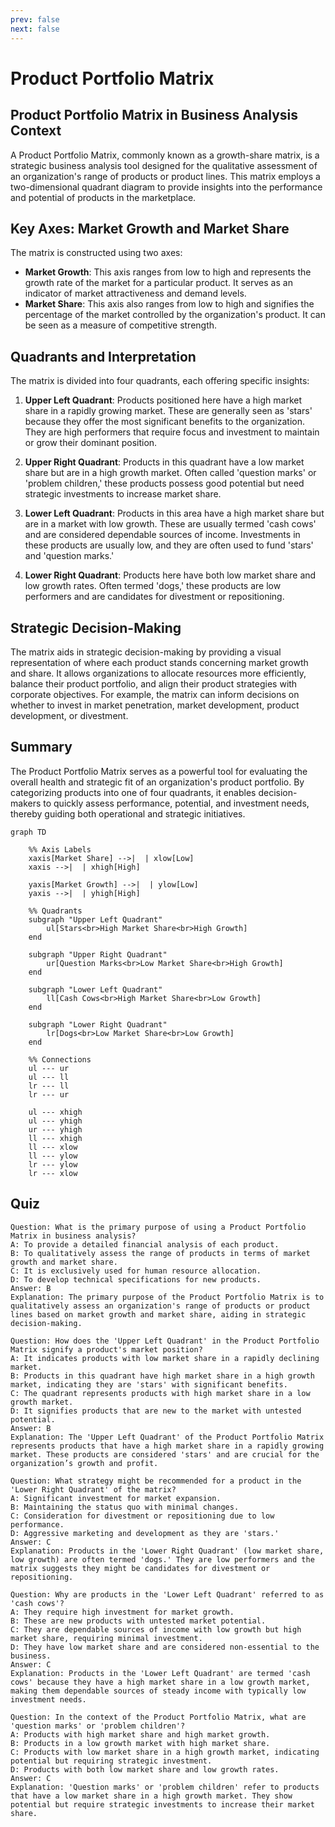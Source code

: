 ```yaml
---
prev: false
next: false
---
```


# Product Portfolio Matrix

## Product Portfolio Matrix in Business Analysis Context

A Product Portfolio Matrix, commonly known as a growth-share matrix, is a strategic business analysis tool designed for the qualitative assessment of an organization's range of products or product lines. This matrix employs a two-dimensional quadrant diagram to provide insights into the performance and potential of products in the marketplace.

## Key Axes: Market Growth and Market Share

The matrix is constructed using two axes:

- **Market Growth**: This axis ranges from low to high and represents the growth rate of the market for a particular product. It serves as an indicator of market attractiveness and demand levels.
- **Market Share**: This axis also ranges from low to high and signifies the percentage of the market controlled by the organization's product. It can be seen as a measure of competitive strength.

## Quadrants and Interpretation

The matrix is divided into four quadrants, each offering specific insights:

1. **Upper Left Quadrant**: Products positioned here have a high market share in a rapidly growing market. These are generally seen as 'stars' because they offer the most significant benefits to the organization. They are high performers that require focus and investment to maintain or grow their dominant position.

2. **Upper Right Quadrant**: Products in this quadrant have a low market share but are in a high growth market. Often called 'question marks' or 'problem children,' these products possess good potential but need strategic investments to increase market share.

3. **Lower Left Quadrant**: Products in this area have a high market share but are in a market with low growth. These are usually termed 'cash cows' and are considered dependable sources of income. Investments in these products are usually low, and they are often used to fund 'stars' and 'question marks.'

4. **Lower Right Quadrant**: Products here have both low market share and low growth rates. Often termed 'dogs,' these products are low performers and are candidates for divestment or repositioning.

## Strategic Decision-Making

The matrix aids in strategic decision-making by providing a visual representation of where each product stands concerning market growth and share. It allows organizations to allocate resources more efficiently, balance their product portfolio, and align their product strategies with corporate objectives. For example, the matrix can inform decisions on whether to invest in market penetration, market development, product development, or divestment.

## Summary

The Product Portfolio Matrix serves as a powerful tool for evaluating the overall health and strategic fit of an organization's product portfolio. By categorizing products into one of four quadrants, it enables decision-makers to quickly assess performance, potential, and investment needs, thereby guiding both operational and strategic initiatives.

```mermaid
graph TD

    %% Axis Labels
    xaxis[Market Share] -->|  | xlow[Low]
    xaxis -->|  | xhigh[High]

    yaxis[Market Growth] -->|  | ylow[Low]
    yaxis -->|  | yhigh[High]

    %% Quadrants
    subgraph "Upper Left Quadrant"
        ul[Stars<br>High Market Share<br>High Growth]
    end

    subgraph "Upper Right Quadrant"
        ur[Question Marks<br>Low Market Share<br>High Growth]
    end

    subgraph "Lower Left Quadrant"
        ll[Cash Cows<br>High Market Share<br>Low Growth]
    end

    subgraph "Lower Right Quadrant"
        lr[Dogs<br>Low Market Share<br>Low Growth]
    end

    %% Connections
    ul --- ur
    ul --- ll
    lr --- ll
    lr --- ur

    ul --- xhigh
    ul --- yhigh
    ur --- yhigh
    ll --- xhigh
    ll --- xlow
    ll --- ylow
    lr --- ylow
    lr --- xlow
```

## Quiz

```quiz
Question: What is the primary purpose of using a Product Portfolio Matrix in business analysis?
A: To provide a detailed financial analysis of each product.
B: To qualitatively assess the range of products in terms of market growth and market share.
C: It is exclusively used for human resource allocation.
D: To develop technical specifications for new products.
Answer: B
Explanation: The primary purpose of the Product Portfolio Matrix is to qualitatively assess an organization's range of products or product lines based on market growth and market share, aiding in strategic decision-making.

Question: How does the 'Upper Left Quadrant' in the Product Portfolio Matrix signify a product's market position?
A: It indicates products with low market share in a rapidly declining market.
B: Products in this quadrant have high market share in a high growth market, indicating they are 'stars' with significant benefits.
C: The quadrant represents products with high market share in a low growth market.
D: It signifies products that are new to the market with untested potential.
Answer: B
Explanation: The 'Upper Left Quadrant' of the Product Portfolio Matrix represents products that have a high market share in a rapidly growing market. These products are considered 'stars' and are crucial for the organization’s growth and profit.

Question: What strategy might be recommended for a product in the 'Lower Right Quadrant' of the matrix?
A: Significant investment for market expansion.
B: Maintaining the status quo with minimal changes.
C: Consideration for divestment or repositioning due to low performance.
D: Aggressive marketing and development as they are 'stars.'
Answer: C
Explanation: Products in the 'Lower Right Quadrant' (low market share, low growth) are often termed 'dogs.' They are low performers and the matrix suggests they might be candidates for divestment or repositioning.

Question: Why are products in the 'Lower Left Quadrant' referred to as 'cash cows'?
A: They require high investment for market growth.
B: These are new products with untested market potential.
C: They are dependable sources of income with low growth but high market share, requiring minimal investment.
D: They have low market share and are considered non-essential to the business.
Answer: C
Explanation: Products in the 'Lower Left Quadrant' are termed 'cash cows' because they have a high market share in a low growth market, making them dependable sources of steady income with typically low investment needs.

Question: In the context of the Product Portfolio Matrix, what are 'question marks' or 'problem children'?
A: Products with high market share and high market growth.
B: Products in a low growth market with high market share.
C: Products with low market share in a high growth market, indicating potential but requiring strategic investment.
D: Products with both low market share and low growth rates.
Answer: C
Explanation: 'Question marks' or 'problem children' refer to products that have a low market share in a high growth market. They show potential but require strategic investments to increase their market share.
```
